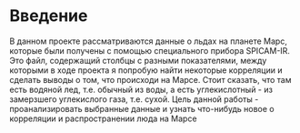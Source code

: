 # Введение

В данном проекте рассматриваются данные о льдах на планете Марс, которые были получены с помощью специального прибора SPICAM-IR. Это файл, содержащий столбцы с разными показателями, между которыми в ходе проекта я попробую найти некоторые корреляции и сделать выводы о том, что происходи на Марсе. Стоит сказать, что там есть водяной лед, т.е. обычный из воды, а есть углекислотный - из замерзшего углекислого газа, т.е. сухой.
Цель данной работы - проанализировать выбранные данные и узнать что-нибудь новое о корреляции и распространении люда на Марсе
